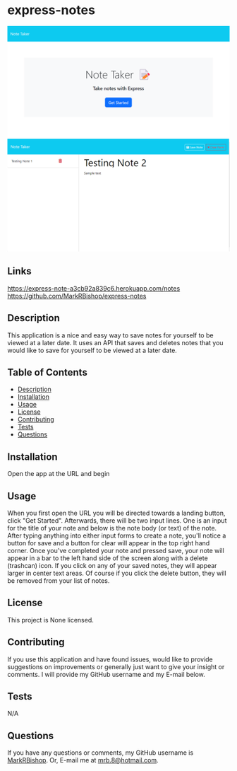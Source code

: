 # express-notes
![Image of express-notes home page](assets\HomePageSS.png)
![Image of express-notes application](assets\NotePageSS.png)

## Links
https://express-note-a3cb92a839c6.herokuapp.com/notes
https://github.com/MarkRBishop/express-notes


## Description
This application is a nice and easy way to save notes for yourself to be viewed at a later date. It uses an API that saves and deletes notes that you would like to save for yourself to be viewed at a later date.


## Table of Contents
- [Description](#description)
- [Installation](#installation)
- [Usage](#usage)
- [License](#license)
- [Contributing](#contributing)
- [Tests](#tests)
- [Questions](#questions)
  
## Installation
Open the app at the URL and begin

## Usage
When you first open the URL you will be directed towards a landing button, click "Get Started". Afterwards, there will be two input lines. One is an input for the title of your note and below is the note body (or text) of the note. After typing anything into either input forms to create a note, you'll notice a button for save and a button for clear will appear in the top right hand corner. Once you've completed your note and pressed save, your note will appear in a bar to the left hand side of the screen along with a delete (trashcan) icon. If you click on any of your saved notes, they will appear larger in center text areas. Of course if you click the delete button, they will be removed from your list of notes.

## License
This project is None licensed.
   

## Contributing
If you use this application and have found issues, would like to provide suggestions on improvements or generally just want to give your insight or comments. I will provide my GitHub username and my E-mail below.

## Tests
N/A

## Questions
If you have any questions or comments, my GitHub username is [MarkRBishop](https://github.com/MarkRBishop). Or, E-mail me at mrb.8@hotmail.com.

